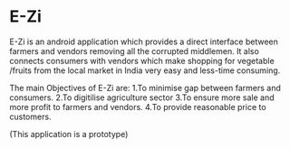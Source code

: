 # E-Zi
E-Zi is an android application which provides a direct interface between farmers and vendors removing all the corrupted middlemen.
It also connects consumers with vendors which make shopping for vegetable /fruits from the local market in India very easy and less-time consuming.

The main Objectives of E-Zi are:
1.To minimise gap between farmers and consumers.
2.To digitilise agriculture sector
3.To ensure more sale and more profit to farmers and vendors.
4.To provide reasonable price to customers.

(This application is a prototype)
